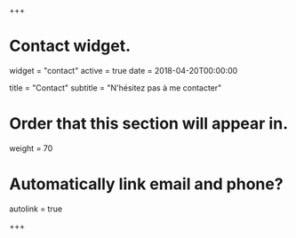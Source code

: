 +++
# Contact widget.
widget = "contact"
active = true
date = 2018-04-20T00:00:00

title = "Contact"
subtitle = "N'hésitez pas à me contacter"

# Order that this section will appear in.
weight = 70

# Automatically link email and phone?
autolink = true

+++
